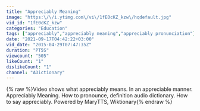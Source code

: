 ```yaml
---
title: "Appreciably Meaning"
image: "https:\/\/i.ytimg.com\/vi\/1fE0cKZ_kzw\/hqdefault.jpg"
vid_id: "1fE0cKZ_kzw"
categories: "Education"
tags: ["appreciably","appreciably meaning","appreciably pronunciation"]
date: "2021-09-17T04:42:22+03:00"
vid_date: "2015-04-29T07:47:35Z"
duration: "PT5S"
viewcount: "505"
likeCount: "1"
dislikeCount: "1"
channel: "ADictionary"
---
```

{% raw %}Video shows what appreciably means. In an appreciable manner.  Appreciably Meaning. How to pronounce, definition audio dictionary. How to say appreciably. Powered by MaryTTS, Wiktionary{% endraw %}
